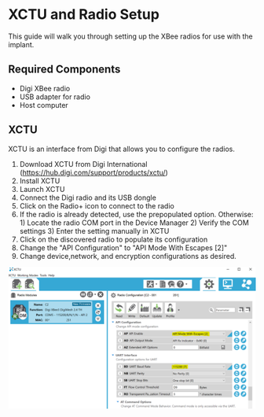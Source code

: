 # XCTU and Radio Setup

This guide will walk you through setting up the XBee radios for use with the implant.
## Required Components

- Digi XBee radio
- USB adapter for radio
- Host computer

## XCTU

XCTU is an interface from Digi that allows you to configure the radios.

1) Download XCTU from Digi International (https://hub.digi.com/support/products/xctu/)
2) Install XCTU
3) Launch XCTU
4) Connect the Digi radio and its USB dongle
5) Click on the Radio+ icon to connect to the radio
6) If the radio is already detected, use the prepopulated option.
   Otherwise:
        1) Locate the radio COM port in the Device Manager
        2) Verify the COM settings
        3) Enter the setting manually in XCTU
7) Click on the discovered radio to populate its configuration
8) Change the "API Configuration" to "API Mode With Escapes [2]"
9) Change device,network, and encryption configurations as desired.

![XCTU Configuration Settings](../../Images/XCTU_config.png)
